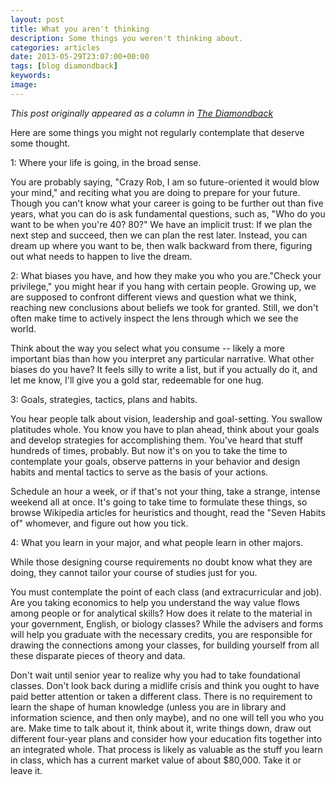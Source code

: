 ```yaml
---
layout: post
title: What you aren't thinking
description: Some things you weren't thinking about.
categories: articles
date: 2013-05-29T23:07:00+00:00
tags: [blog diamondback]
keywords: 
image: 
---
```

*This post originally appeared as a column in [The Diamondback](http://www.diamondbackonline.com/opinion/article_1f487afe-c8d6-11e2-90ac-001a4bcf6878.html)*

Here are some things you might not regularly contemplate that deserve some thought. 

1: Where your life is going, in the broad sense. 

You are probably saying, "Crazy Rob, I am so future-oriented it would blow your mind," and reciting what you are doing to prepare for your future. Though you can't know what your career is going to be further out than five years, what you can do is ask fundamental questions, such as, "Who do you want to be when you're 40? 80?" We have an implicit trust: If we plan the next step and succeed, then we can plan the rest later. Instead, you can dream up where you want to be, then walk backward from there, figuring out what needs to happen to live the dream. 

2: What biases you have, and how they make you who you are."Check your privilege," you might hear if you hang with certain people. Growing up, we are supposed to confront different views and question what we think, reaching new conclusions about beliefs we took for granted. Still, we don't often make time to actively inspect the lens through which we see the world. 

Think about the way you select what you consume -- likely a more important bias than how you interpret any particular narrative. What other biases do you have? It feels silly to write a list, but if you actually do it, and let me know, I'll give you a gold star, redeemable for one hug. 

3: Goals, strategies, tactics, plans and habits. 

You hear people talk about vision, leadership and goal-setting. You swallow platitudes whole. You know you have to plan ahead, think about your goals and develop strategies for accomplishing them. You've heard that stuff hundreds of times, probably. But now it's on you to take the time to contemplate your goals, observe patterns in your behavior and design habits and mental tactics to serve as the basis of your actions. 

Schedule an hour a week, or if that's not your thing, take a strange, intense weekend all at once. It's going to take time to formulate these things, so browse Wikipedia articles for heuristics and thought, read the "Seven Habits of" whomever, and figure out how you tick. 

4: What you learn in your major, and what people learn in other majors. 

While those designing course requirements no doubt know what they are doing, they cannot tailor your course of studies just for you. 

You must contemplate the point of each class (and extracurricular and job). Are you taking economics to help you understand the way value flows among people or for analytical skills? How does it relate to the material in your government, English, or biology classes? While the advisers and forms will help you graduate with the necessary credits, you are responsible for drawing the connections among your classes, for building yourself from all these disparate pieces of theory and data. 

Don't wait until senior year to realize why you had to take foundational classes. Don't look back during a midlife crisis and think you ought to have paid better attention or taken a different class. There is no requirement to learn the shape of human knowledge (unless you are in library and information science, and then only maybe), and no one will tell you who you are. Make time to talk about it, think about it, write things down, draw out different four-year plans and consider how your education fits together into an integrated whole. That process is likely as valuable as the stuff you learn in class, which has a current market value of about $80,000. Take it or leave it. 